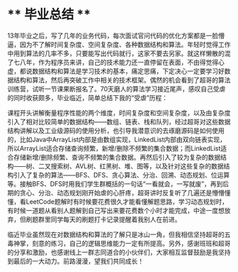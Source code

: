 # ** 毕业总结 **
  
  13年毕业之后，写了几年的业务代码，每次面试官问代码的优化方案都是一脸懵逼，因为不了解时间复杂度、空间复杂度、各种数据结构和算法。年轻时觉得工作中用到算法的几率不多，只要能写出代码就行，这家不要去另家。就这样懒散的混了七八年，作为程序员来讲，自己的技术能力还一直停留在表面，不由得觉得心虚，都说数据结构和算法是学习技术的基本，痛定思痛，下定决心一定要学习好数据结构和算法，然后再突破工作中相关的技术框架。偶然的机会看到了超哥的算法训练营，试听一节课果断报名了。70天磨人的算法学习接近尾声，感叹自己受虐的同时收获颇多，毕业临近，简单总结下我的“受虐”历程：

  课程开头讲解衡量程序性能的两个维度，时间复杂度和空间复杂度，以及由复杂度引入了相对比较简单的数据结构——数组、链表、栈和队列，经过超哥对这些数据结构讲解以及工业级源码的使用分析，也引导我潜意识的去琢磨源码是如何使用的，比如Java中ArrayList内部是由数组实现，LinkedList内部由双向链表实现，所以ArrayList适合存储查询频繁，新增/删除不频繁的集合数据；而LinkedList适合存储新增/删除频繁、查询不频繁的集合数据。再然后引入了较为复杂的数据结构——树、二叉搜索树、AVL树、红黑树、堆、图等，以及针对这些复杂的数据结构引入了复杂的算法——BFS、DFS、贪心算法、分治、回溯、动态规划、位运算等。接触BFS、DFS时用我们学生群概括的一句话“一看就会，一写就废”，再到后期的贪心、分治、动态规划刚开始虐的心肝疼，超哥讲时反复听了几遍还是懵懵懂懂，看LeetCode题解时有时候要花费很久才能看懂解题思路，学习动态规划时，有时候一道题从看别人题解到自己写出来要花费数个小时才能完成，中途一度想放弃，但刷题群里同学每天的刷题打卡记录提醒着我别人在前进。

  临近毕业虽然现在对数据结构和算法的了解只是冰山一角，但我相信坚持超哥的五毒神掌，刻意的练习，自己的逻辑思维能力一定有所提高。另外，感谢班班和超哥的分享和激励，也感谢线上一群志同道合的小伙伴们，大家相互监督鼓励是我坚持到最后的一大动力。前路漫漫，望我们共同成长！
